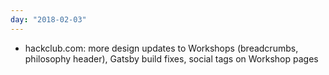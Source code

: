 ```yaml
---
day: "2018-02-03"
---
```


* hackclub.com: more design updates to Workshops (breadcrumbs, philosophy header), Gatsby build fixes, social tags on Workshop pages